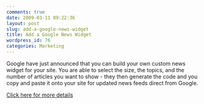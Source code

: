 ```yaml
---
comments: true
date: 2009-03-11 09:22:36
layout: post
slug: add-a-google-news-widget
title: Add a Google News Widget
wordpress_id: 76
categories: Marketing
---
```


Google have just announced that you can build your own custom news widget for your site. You are able to select the size, the topics, and the number of articles you want to show - they then generate the code and you copy and paste it onto your site for updated news feeds direct from Google.

[Click here for more details](http://adsense.blogspot.com/2009/03/add-google-news-to-your-website.html)

